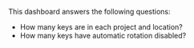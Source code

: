 This dashboard answers the following questions:

- How many keys are in each project and location?
- How many keys have automatic rotation disabled?

